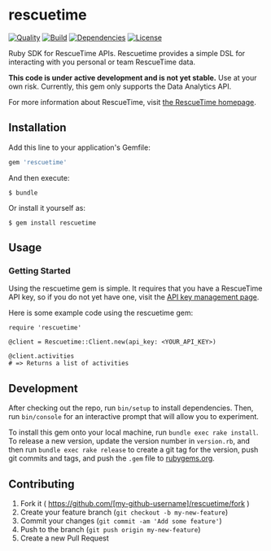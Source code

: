 rescuetime
==========

[![Quality](http://img.shields.io/codeclimate/github/leesharma/rescuetime.svg?style=flat-square)](https://codeclimate.com/github/leesharma/rescuetime)
[![Build](https://img.shields.io/travis/leesharma/rescuetime.svg?style=flat-square)](https://travis-ci.org/leesharma/rescuetime)
[![Dependencies](https://img.shields.io/gemnasium/leesharma/rescuetime.svg?style=flat-square)](https://gemnasium.com/leesharma/rescuetime)
[![License](http://img.shields.io/badge/license-MIT-blue.svg?style=flat-square)](http://opensource.org/licenses/MIT)

Ruby SDK for RescueTime APIs. Rescuetime provides a simple DSL for interacting
with you personal or team RescueTime data.

**This code is under active development and is not yet stable.** Use at your own
risk. Currently, this gem only supports the Data Analytics API.

For more information about RescueTime, visit [the RescueTime homepage](https://www.rescuetime.com).

## Installation

Add this line to your application's Gemfile:

```ruby
gem 'rescuetime'
```

And then execute:

    $ bundle

Or install it yourself as:

    $ gem install rescuetime

## Usage

### Getting Started

Using the rescuetime gem is simple. It requires that you have a RescueTime API
key, so if you do not yet have one, visit the [API key management page](https://www.rescuetime.com/anapi/manage).

Here is some example code using the rescuetime gem:

    require 'rescuetime'

    @client = Rescuetime::Client.new(api_key: <YOUR_API_KEY>)

    @client.activities
    # => Returns a list of activities

## Development

After checking out the repo, run `bin/setup` to install dependencies. Then, run `bin/console` for an interactive prompt that will allow you to experiment.

To install this gem onto your local machine, run `bundle exec rake install`. To release a new version, update the version number in `version.rb`, and then run `bundle exec rake release` to create a git tag for the version, push git commits and tags, and push the `.gem` file to [rubygems.org](https://rubygems.org).

## Contributing

1. Fork it ( https://github.com/[my-github-username]/rescuetime/fork )
2. Create your feature branch (`git checkout -b my-new-feature`)
3. Commit your changes (`git commit -am 'Add some feature'`)
4. Push to the branch (`git push origin my-new-feature`)
5. Create a new Pull Request
